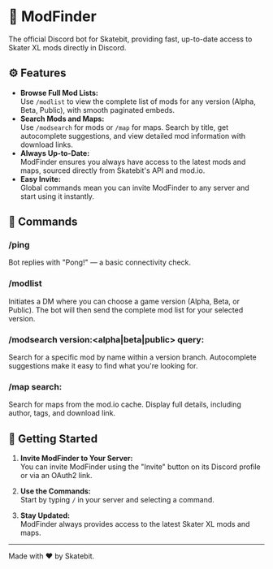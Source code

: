 # 🔎 ModFinder

The official Discord bot for Skatebit, providing fast, up-to-date access to Skater XL mods directly in Discord.

## ⚙️ Features

- **Browse Full Mod Lists:**  
  Use `/modlist` to view the complete list of mods for any version (Alpha, Beta, Public), with smooth paginated embeds.
- **Search Mods and Maps:**  
  Use `/modsearch` for mods or `/map` for maps. Search by title, get autocomplete suggestions, and view detailed mod information with download links.
- **Always Up-to-Date:**  
  ModFinder ensures you always have access to the latest mods and maps, sourced directly from Skatebit's API and mod.io.
- **Easy Invite:**  
  Global commands mean you can invite ModFinder to any server and start using it instantly.

## 💬 Commands

### /ping

Bot replies with "Pong!" — a basic connectivity check.

### /modlist

Initiates a DM where you can choose a game version (Alpha, Beta, or Public). The bot will then send the complete mod list for your selected version.

### /modsearch version:<alpha|beta|public> query:<mod-name>

Search for a specific mod by name within a version branch. Autocomplete suggestions make it easy to find what you're looking for.

### /map search:<map-name>

Search for maps from the mod.io cache. Display full details, including author, tags, and download link.

## 🚀 Getting Started

1. **Invite ModFinder to Your Server:**  
   You can invite ModFinder using the "Invite" button on its Discord profile or via an OAuth2 link.

2. **Use the Commands:**  
   Start by typing `/` in your server and selecting a command.

3. **Stay Updated:**  
   ModFinder always provides access to the latest Skater XL mods and maps.

---

Made with ❤️ by Skatebit.
